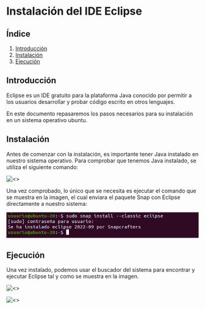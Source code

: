 # Instalación del IDE Eclipse

## Índice
1. [Introducción](#introducción)
2. [Instalación](#instalación)
3. [Ejecución](#ejecución)

## Introducción
Eclipse es un IDE gratuito para la plataforma Java conocido por permitir a los usuarios desarrollar y probar código escrito en otros lenguajes.

En este documento repasaremos los pasos necesarios para su instalación en un sistema operativo ubuntu.

## Instalación
Antes de comenzar con la instalación, es importante tener Java instalado en nuestro sistema operativo. Para comprobar que tenemos Java instalado, se utiliza el siguiente comando:

![<>](img/version.png)

Una vez comprobado, lo único que se necesita es ejecutar el comando que se muestra en la imagen, el cual enviara el paquete Snap con Eclipse directamente a nuestro sistema:

![<>](img/instalaci%C3%B3n.png)

## Ejecución
Una vez instalado, podemos usar el buscador del sistema para encontrar y ejecutar Eclipse tal y como se muestra en la imagen.

![<>](img/buscar.png)

![<>](img/ejecutar.png)

